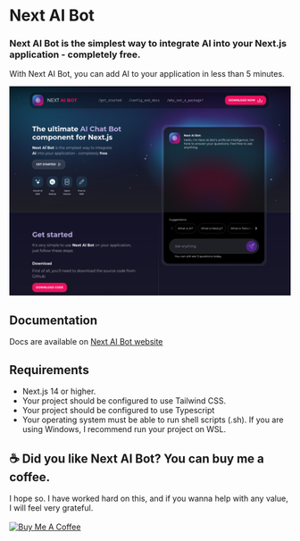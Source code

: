 # Next AI Bot

### Next AI Bot is the simplest way to integrate AI into your Next.js application - completely free.

With Next AI Bot, you can add AI to your application in less than 5 minutes.

![Next AI Bot](preview/image.png)

## Documentation

Docs are available on [Next AI Bot website](https://nextaibot.felipeprado.com.br)

## Requirements

- Next.js 14 or higher.
- Your project should be configured to use Tailwind CSS.
- Your project should be configured to use Typescript
- Your operating system must be able to run shell scripts (.sh). If you are using Windows, I recommend run your project on WSL.

## ☕ Did you like Next AI Bot? You can buy me a coffee.

I hope so. I have worked hard on this, and if you wanna help with any value, I will feel very grateful.
<br/>
<br/>
<a href="https://www.buymeacoffee.com/felipeprado" target="_blank"><img src="https://cdn.buymeacoffee.com/buttons/v2/default-violet.png" alt="Buy Me A Coffee" style="height: 60px !important;width: 217px !important;" ></a>
